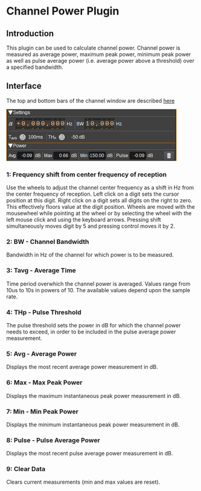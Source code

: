 <h1>Channel Power Plugin</h1>

<h2>Introduction</h2>

This plugin can be used to calculate channel power. Channel power is measured as average power, maximum peak power, minimum peak power as well as pulse average power (i.e. average power above a threshold) over a specified bandwidth.

<h2>Interface</h2>

The top and bottom bars of the channel window are described [here](../../../sdrgui/channel/readme.md)

![Channel power plugin GUI](../../../doc/img/ChannelPower_plugin_settings.png)

<h3>1: Frequency shift from center frequency of reception</h3>

Use the wheels to adjust the channel center frequency as a shift in Hz from the center frequency of reception. Left click on a digit sets the cursor position at this digit. Right click on a digit sets all digits on the right to zero. This effectively floors value at the digit position. Wheels are moved with the mousewheel while pointing at the wheel or by selecting the wheel with the left mouse click and using the keyboard arrows. Pressing shift simultaneously moves digit by 5 and pressing control moves it by 2.

<h3>2: BW - Channel Bandwidth</h3>

Bandwidth in Hz of the channel for which power is to be measured.

<h3>3: Tavg - Average Time</h3>

Time period overwhich the channel power is averaged. Values range from 10us to 10s in powers of 10. The available values depend upon the sample rate.

<h3>4: THp - Pulse Threshold</h3>

The pulse threshold sets the power in dB for which the channel power needs to exceed, in order to be included in the pulse average power measurement.

<h3>5: Avg - Average Power</h3>

Displays the most recent average power measurement in dB.

<h3>6: Max - Max Peak Power</h3>

Displays the maximum instantaneous peak power measurement in dB.

<h3>7: Min - Min Peak Power</h3>

Displays the minimum instantaneous peak power measurement in dB.

<h3>8: Pulse - Pulse Average Power</h3>

Displays the most recent pulse average power measurement in dB.

<h3>9: Clear Data</h3>

Clears current measurements (min and max values are reset).
